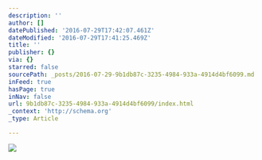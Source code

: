 ```yaml
---
description: ''
author: []
datePublished: '2016-07-29T17:42:07.461Z'
dateModified: '2016-07-29T17:41:25.469Z'
title: ''
publisher: {}
via: {}
starred: false
sourcePath: _posts/2016-07-29-9b1db87c-3235-4984-933a-4914d4bf6099.md
inFeed: true
hasPage: true
inNav: false
url: 9b1db87c-3235-4984-933a-4914d4bf6099/index.html
_context: 'http://schema.org'
_type: Article

---
```

![](https://the-grid-user-content.s3-us-west-2.amazonaws.com/83d998b5-f441-4e75-9867-deb471befaa8.jpg)
